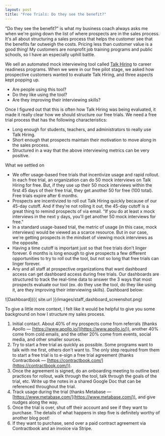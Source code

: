 ```yaml
---
layout: post
title: "Free Trials: Do they see the benefit?"
---
```

"Do they see the benefit?" is what my business coach always asks me when we're going down the list of where prospects are in the sales process.  It's all about structuring a sales process that helps the customer see that the benefits far outweigh the costs.  Pricing less than customer value is a good thing!  My customers are nonprofit job training programs and public schools, so I have an especially uphill battle. 

We sell an automated mock interviewing tool called [Talk Hiring](https://www.talkhiring.com) to career readiness programs.  When we were in our free pilot stage, we asked how prospective customers wanted to evaluate Talk Hiring, and three aspects kept popping up.

- Are people using this tool?
- Do they like using the tool?
- Are they improving their interviewing skills?

Once I figured out that this is often how Talk Hiring was being evaluated, it made it really clear how we should structure our free trials.  We need a free trial process that has the following characteristics:

- Long enough for students, teachers, and administrators to really use Talk Hiring.
- Short enough that prospects maintain their motivation to move along in the sales process.
- Structured in a way that the above interviewing metrics can be very positive.

What we settled on

- We offer usage-based free trials that incentivize usage and rapid rollout.  In each free trial, an organization can do 50 mock interviews on Talk Hiring for free.  But, if they use up their 50 mock interviews within the first 45 days of their free trial, they get another 50 for free (100 total).  Free trials expire after 6 months.
- Prospects are incentivized to roll out Talk Hiring quickly because of our 45-day cutoff.  And if they're not rolling it out, the 45-day cutoff is a great thing to remind prospects of via email.  "If you do at least x mock interviews in the next y days, you'll get another 50 mock interviews for free."
- In a standard usage-based trial, the metric of usage (in this case, mock interviews) would be viewed as a scarce resource.  But in our case, we're getting prospects in the mindset of viewing mock interviews as the opposite.
- Having a time cutoff is important just so that free trials don't linger forever.  6 months is long enough to give prospects a few different opportunities to try to roll out the tool, but not so long that free trials can linger forever.
- Any and all staff at prospective organizations that want dashboard access can get dashboard access during free trials.  Our dashboards are structured to track the real-time data to answer the 3 ways that most prospects evaluate our tool (ex. do they use the tool, do they like using it, are they improving their interviewing skills).  Dashboard below:

![Dashboard]({{ site.url }}/images/staff_dashboard_screenshot.png)

To give a little more context, I felt like it would be helpful to give you some background on how I structure my sales process.

1. Initial contact.  About 40% of my prospects come from referrals (thanks Apollo — [https://www.apollo.io/](https://www.apollo.io/)), another 40% come from cold emails, and the other 20% come from events, social media, and other smaller sources.
2. Try to start a free trial as quickly as possible.  Some programs want to talk with me first, others don't want to.  The only step required from them to start a free trial is to e-sign a free trial agreement (thanks Contractbook — [https://contractbook.com/](https://contractbook.com/)).  
3. Once the agreement is signed, do an onboarding meeting to outline best practices for rollout, walk through the tool, talk through the goals of the trial, etc.  Write up the notes in a shared Google Doc that can be referenced throughout the trial.
4. Track usage during the trial (thanks Metabase — [https://www.metabase.com/](https://www.metabase.com/)), and give nudges along the way.
5. Once the trial is over, shut off their account and see if they want to purchase.  The details of what happens in step five is definitely worthy of another blog post!
6. If they want to purchase, send over a paid contract agreement via Contractbook and an invoice via Stripe.